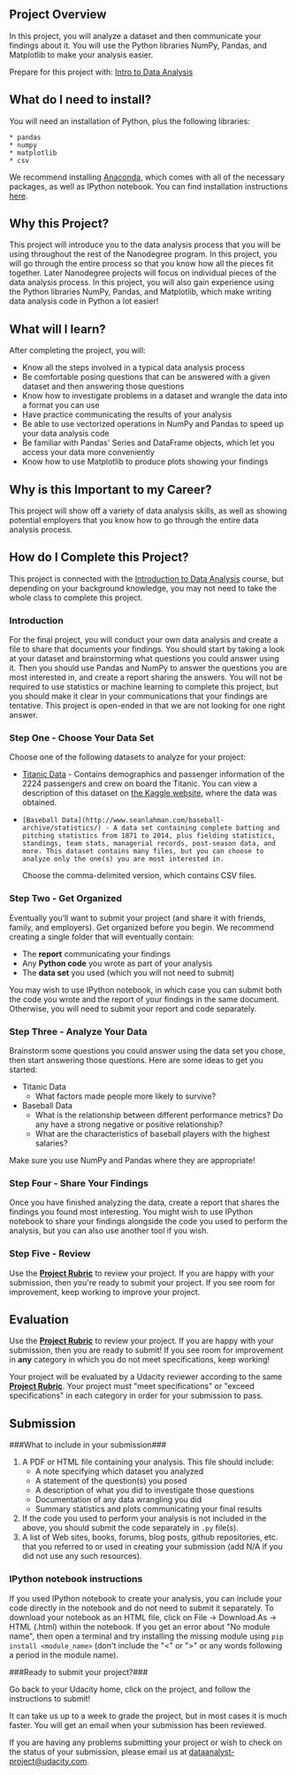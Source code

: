 ## Project Overview
In this project, you will analyze a dataset and then communicate your findings about it. You will use the Python libraries NumPy, Pandas, and Matplotlib to make your analysis easier.

Prepare for this project with: [Intro to Data Analysis](https://www.udacity.com/course/viewer#!/c-ud170-nd)

## What do I need to install?

You will need an installation of Python, plus the following libraries:

    * pandas
    * numpy
    * matplotlib
    * csv
    
We recommend installing [Anaconda](https://www.continuum.io/downloads), which comes with all of the necessary packages, as well as IPython notebook. You can find installation instructions [here](https://www.udacity.com/course/viewer#!/c-ud170-nd/l-5430778793/m-5414088915).

## Why this Project?

This project will introduce you to the data analysis process that you will be using throughout the rest of the Nanodegree program. In this project, you will go through the entire process so that you know how all the pieces fit together. Later Nanodegree projects will focus on individual pieces of the data analysis process. In this project, you will also gain experience using the Python libraries NumPy, Pandas, and Matplotlib, which make writing data analysis code in Python a lot easier!

## What will I learn?

After completing the project, you will:

* Know all the steps involved in a typical data analysis process
* Be comfortable posing questions that can be answered with a given dataset and then answering those questions
* Know how to investigate problems in a dataset and wrangle the data into a format you can use
* Have practice communicating the results of your analysis
* Be able to use vectorized operations in NumPy and Pandas to speed up your data analysis code
* Be familiar with Pandas' Series and DataFrame objects, which let you access your data more conveniently
* Know how to use Matplotlib to produce plots showing your findings

## Why is this Important to my Career?

This project will show off a variety of data analysis skills, as well as showing potential employers that you know how to go through the entire data analysis process.

## How do I Complete this Project?

This project is connected with the [Introduction to Data Analysis](https://www.udacity.com/course/viewer#!/c-ud170-nd) course, but depending on your background knowledge, you may not need to take the whole class to complete this project.

### Introduction

For the final project, you will conduct your own data analysis and create a file to share that documents your findings. You should start by taking a look at your dataset and brainstorming what questions you could answer using it. Then you should use Pandas and NumPy to answer the questions you are most interested in, and create a report sharing the answers. You will not be required to use statistics or machine learning to complete this project, but you should make it clear in your communications that your findings are tentative. This project is open-ended in that we are not looking for one right answer.

### Step One - Choose Your Data Set

Choose one of the following datasets to analyze for your project:

* [Titanic Data](https://www.udacity.com/api/nodes/5420148578/supplemental_media/titanic-datacsv/download) - Contains demographics and passenger information of the 2224 passengers and crew on board the Titanic. You can view a description of this dataset on [the Kaggle website](https://www.kaggle.com/c/titanic/data), where the data was obtained.
*     [Baseball Data](http://www.seanlahman.com/baseball-archive/statistics/) - A data set containing complete batting and pitching statistics from 1871 to 2014, plus fielding statistics, standings, team stats, managerial records, post-season data, and more. This dataset contains many files, but you can choose to analyze only the one(s) you are most interested in.

    Choose the comma-delimited version, which contains CSV files.
    
### Step Two - Get Organized

Eventually you’ll want to submit your project (and share it with friends, family, and employers). Get organized before you begin. We recommend creating a single folder that will eventually contain:

* The **report** communicating your findings
* Any **Python code** you wrote as part of your analysis
* The **data set** you used (which you will not need to submit)
    
You may wish to use IPython notebook, in which case you can submit both the code you wrote and the report of your findings in the same document. Otherwise, you will need to submit your report and code separately.

### Step Three - Analyze Your Data

Brainstorm some questions you could answer using the data set you chose, then start answering those questions. Here are some ideas to get you started:

* Titanic Data
    * What factors made people more likely to survive?
* Baseball Data
    * What is the relationship between different performance metrics? Do any have a strong negative or positive relationship?
    * What are the characteristics of baseball players with the highest salaries?
    
Make sure you use NumPy and Pandas where they are appropriate!

### Step Four - Share Your Findings

Once you have finished analyzing the data, create a report that shares the findings you found most interesting. You might wish to use IPython notebook to share your findings alongside the code you used to perform the analysis, but you can also use another tool if you wish.

### Step Five - Review

Use the [**Project Rubric**](https://docs.google.com/document/d/1YzdSG-rYJuNSprUppkpeno_lobQ7izUxYj_sCUrY3Rg/pub?embedded=true) to review your project. If you are happy with your submission, then you're ready to submit your project. If you see room for improvement, keep working to improve your project.

## Evaluation

Use the [**Project Rubric**](https://docs.google.com/document/d/1YzdSG-rYJuNSprUppkpeno_lobQ7izUxYj_sCUrY3Rg/pub?embedded=true) to review your project. If you are happy with your submission, then you are ready to submit! If you see room for improvement in **any** category in which you do not meet specifications, keep working! 

Your project will be evaluated by a Udacity reviewer according to the same [**Project Rubric**](https://docs.google.com/document/d/1YzdSG-rYJuNSprUppkpeno_lobQ7izUxYj_sCUrY3Rg/pub?embedded=true). Your project must "meet specifications" or "exceed specifications" in each category in order for your submission to pass.

## Submission

###What to include in your submission###

1. A PDF or HTML file containing your analysis. This file should include:
    * A note specifying which dataset you analyzed
    * A statement of the question(s) you posed
    * A description of what you did to investigate those questions
    * Documentation of any data wrangling you did
    * Summary statistics and plots communicating your final results
2. If the code you used to perform your analysis is not included in the above, you should submit the code separately in `.py` file(s).
3. A list of Web sites, books, forums, blog posts, github repositories, etc. that you referred to or used in creating your submission (add N/A if you did not use any such resources).

### IPython notebook instructions

If you used IPython notebook to create your analysis, you can include your code directly in the notebook and do not need to submit it separately. To download your notebook as an HTML file, click on File -> Download.As -> HTML (.html) within the notebook. If you get an error about "No module name", then open a terminal and try installing the missing module using `pip install <module_name>` (don't include the "<" or ">" or any words following a period in the module name).

###Ready to submit your project?###

Go back to your Udacity home, click on the project, and follow the instructions to submit!

It can take us up to a week to grade the project, but in most cases it is much faster. You will get an email when your submission has been reviewed.

If you are having any problems submitting your project or wish to check on the status of your submission, please email us at dataanalyst-project@udacity.com.

